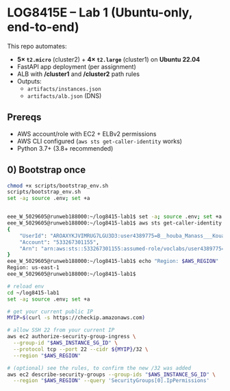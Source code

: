 # LOG8415E – Lab 1 (Ubuntu-only, end-to-end)

This repo automates:
- **5× `t2.micro`** (cluster2) + **4× `t2.large`** (cluster1) on **Ubuntu 22.04**
- FastAPI app deployment (per assignment)
- ALB with **/cluster1** and **/cluster2** path rules
- Outputs:
  - `artifacts/instances.json`
  - `artifacts/alb.json` (DNS)

## Prereqs
- AWS account/role with EC2 + ELBv2 permissions
- AWS CLI configured (`aws sts get-caller-identity` works)
- Python 3.7+ (3.8+ recommended)

## 0) Bootstrap once
```bash
chmod +x scripts/bootstrap_env.sh
scripts/bootstrap_env.sh
set -a; source .env; set +a


eee_W_5029605@runweb188000:~/log8415-lab1$ set -a; source .env; set +a
eee_W_5029605@runweb188000:~/log8415-lab1$ aws sts get-caller-identity
{
    "UserId": "AROAXYKJVIMRUG7LGU3D3:user4389775=B__houba_Manass___Kouame",
    "Account": "533267301155",
    "Arn": "arn:aws:sts::533267301155:assumed-role/voclabs/user4389775=B__houba_Manass___Kouame"
}
eee_W_5029605@runweb188000:~/log8415-lab1$ echo "Region: $AWS_REGION"
Region: us-east-1
eee_W_5029605@runweb188000:~/log8415-lab1$ 

# reload env
cd ~/log8415-lab1
set -a; source .env; set +a

# get your current public IP
MYIP=$(curl -s https://checkip.amazonaws.com)

# allow SSH 22 from your current IP
aws ec2 authorize-security-group-ingress \
  --group-id "$AWS_INSTANCE_SG_ID" \
  --protocol tcp --port 22 --cidr ${MYIP}/32 \
  --region "$AWS_REGION"

# (optional) see the rules, to confirm the new /32 was added
aws ec2 describe-security-groups --group-ids "$AWS_INSTANCE_SG_ID" \
  --region "$AWS_REGION" --query 'SecurityGroups[0].IpPermissions'
